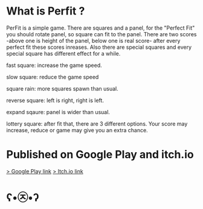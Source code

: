 # What is Perfit ? 

PerFit is a simple game. There are squares and a panel, for the "Perfect Fit" you should rotate panel, so square can fit to the panel. There are two scores -above one is height of the panel, below one is real score- after every perfect fit these scores inreases. Also there are special squares and every special square has different effect for a while.

fast square: increase the game speed.

slow square: reduce the game speed

square rain: more squares spawn than usual.

reverse square: left is right, right is left.

expand sqaure: panel is wider than usual.

lottery square: after fit that, there are 3 different options. Your score may increase, reduce or game may give you an extra chance.

# Published on Google Play and itch.io

[> Google Play link](https://play.google.com/store/apps/details?id=com.NordicebearGames.PerFit)
[> Itch.io link](https://nordicebear.itch.io/perfit)

# ʕ•㉨•ʔ

